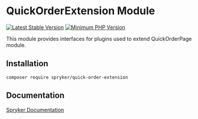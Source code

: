 # QuickOrderExtension Module
[![Latest Stable Version](https://poser.pugx.org/spryker/quick-order-extension/v/stable.svg)](https://packagist.org/packages/spryker/quick-order-extension)
[![Minimum PHP Version](https://img.shields.io/badge/php-%3E%3D%207.3-8892BF.svg)](https://php.net/)

This module provides interfaces for plugins used to extend QuickOrderPage module.

## Installation

```
composer require spryker/quick-order-extension
```

## Documentation

[Spryker Documentation](https://academy.spryker.com/developing_with_spryker/module_guide/modules.html)
